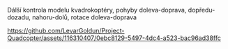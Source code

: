 Dálší kontrola modelu kvadrokoptéry, pohyby doleva-doprava, 
dopředu-dozadu, nahoru-dolů, rotace doleva-doprava

https://github.com/LevarGoldun/Project-Quadcopter/assets/116310407/0ebc8129-5497-4dc4-a523-bac96ad38ffc

